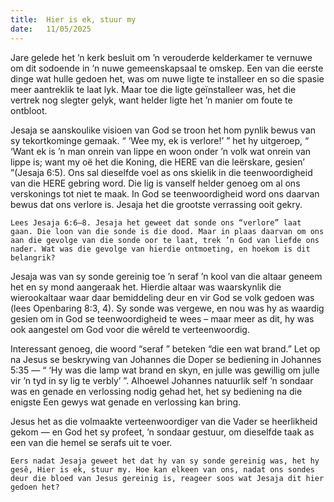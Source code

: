 ```yaml
---
title:  Hier is ek, stuur my
date:   11/05/2025
---
```


Jare gelede het ’n kerk besluit om ’n verouderde kelderkamer te vernuwe om dit sodoende in ’n nuwe gemeenskapsaal te omskep. Een van die eerste dinge wat hulle gedoen het, was om nuwe ligte te installeer en so die spasie meer aantreklik te laat lyk. Maar toe die ligte geïnstalleer was, het die vertrek nog slegter gelyk, want helder ligte het ’n manier om foute te ontbloot.

Jesaja se aanskoulike visioen van God se troon het hom pynlik bewus van sy tekortkominge gemaak. “ ‘Wee my, ek is verlore!’ ” het hy uitgeroep, “ ‘Want ek is ’n man onrein van lippe en woon onder ’n volk wat onrein van lippe is; want my oë het die Koning, die HERE van die leërskare, gesien’ ”(Jesaja 6:5). Ons sal dieselfde voel as ons skielik in die teenwoordigheid van die HERE gebring word. Die lig is vanself helder genoeg om al ons verskonings tot niet te maak. In God se teenwoordigheid word ons daarvan bewus dat ons verlore is. Jesaja het die grootste verrassing ooit gekry.

`Lees Jesaja 6:6–8. Jesaja het geweet dat sonde ons “verlore” laat gaan. Die loon van die sonde is die dood. Maar in plaas daarvan om ons aan die gevolge van die sonde oor te laat, trek ’n God van liefde ons nader. Wat was die gevolge van hierdie ontmoeting, en hoekom is dit belangrik?`

Jesaja was van sy sonde gereinig toe ’n seraf ’n kool van die altaar geneem het en sy mond aangeraak het. Hierdie altaar was waarskynlik die wierookaltaar waar daar bemiddeling deur en vir God se volk gedoen was (lees Openbaring 8:3, 4). Sy sonde was vergewe, en nou was hy as waardig gesien om in God se teenwoordigheid te wees – maar meer as dit, hy was ook aangestel om God voor die wêreld te verteenwoordig.

Interessant genoeg, die woord “seraf ” beteken “die een wat brand.” Let op na Jesus se beskrywing van Johannes die Doper se bediening in Johannes 5:35 — “ ‘Hy was die lamp wat brand en skyn, en julle was gewillig om julle vir ’n tyd in sy lig te verbly’ ”. Alhoewel Johannes natuurlik self ’n sondaar was en genade en verlossing nodig gehad het, het sy bediening na die enigste Een gewys wat genade en verlossing kan bring.

Jesus het as die volmaakte verteenwoordiger van die Vader se heerlikheid gekom — en God het sy profeet, ’n sondaar gestuur, om dieselfde taak as een van die hemel se serafs uit te voer.

`Eers nadat Jesaja geweet het dat hy van sy sonde gereinig was, het hy gesê, Hier is ek, stuur my. Hoe kan elkeen van ons, nadat ons sondes deur die bloed van Jesus gereinig is, reageer soos wat Jesaja dit hier gedoen het?`